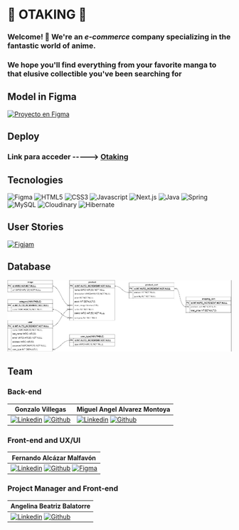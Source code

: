 # 👑 OTAKING 👑

### Welcome! 👋 We're an _e-commerce_ company specializing in the fantastic world of anime.

### We hope you'll find everything from your favorite manga to that elusive collectible you've been searching for

## Model in Figma
[![Proyecto en Figma](https://img.shields.io/badge/Figma-F24E1E?style=for-the-badge&logo=figma&logoColor=white)](https://www.figma.com/file/3hUzfIla59u6r9suZ2KASZ/c16-44-n-java?type=design&node-id=0-1&mode=design&t=JnnGUxnLCdTHAPAt-0)
## Deploy
### Link para acceder -----> [Otaking](https://otaking.vercel.app/)
## Tecnologies
![Figma](https://img.shields.io/badge/Figma-F24E1E?style=for-the-badge&logo=figma&logoColor=white) ![HTML5](https://img.shields.io/badge/HTML5-E34F26?style=for-the-badge&logo=html5&logoColor=white) ![CSS3](https://img.shields.io/badge/CSS3-1572B6?style=for-the-badge&logo=css3&logoColor=white) ![Javascript](https://img.shields.io/badge/JavaScript-323330?style=for-the-badge&logo=javascript&logoColor=F7DF1E) ![Next.js](https://img.shields.io/badge/next%20js-000000?style=for-the-badge&logo=nextdotjs&logoColor=white) ![Java](https://img.shields.io/badge/java-%23ED8B00.svg?style=for-the-badge&logo=openjdk&logoColor=white) ![Spring](https://img.shields.io/badge/Spring-6DB33F?style=for-the-badge&logo=spring&logoColor=white) ![MySQL](https://img.shields.io/badge/MySQL-005C84?style=for-the-badge&logo=mysql&logoColor=white) ![Cloudinary](https://img.shields.io/badge/Cloudinary-3448C5?style=for-the-badge&logo=Cloudinary&logoColor=white) ![Hibernate](https://img.shields.io/badge/Hibernate-59666C?style=for-the-badge&logo=Hibernate&logoColor=white)
## User Stories
[![Figjam](https://img.shields.io/badge/Figma-F24E1E?style=for-the-badge&logo=figma&logoColor=white)](https://www.figma.com/file/MMtkP1f7Bi95drftBHJ2PP/c16-44-n-java-impact-map?type=whiteboard&node-id=0%3A1&t=zOXWBRLqi4Hvo8gZ-1)

## Database
![base de datos, modelo entidad-relacion](/erm.jpg)


## Team

### Back-end


  
| Gonzalo Villegas | Miguel Angel Alvarez Montoya |
|------------------|------------------|
| [![Linkedin](https://img.shields.io/badge/LinkedIn-0077B5?style=for-the-badge&logo=linkedin&logoColor=white)](https://www.linkedin.com/in/govil-web/) [![Github](https://img.shields.io/badge/GitHub-100000?style=for-the-badge&logo=github&logoColor=white)](https://github.com/Govil-web) | [![Linkedin](https://img.shields.io/badge/LinkedIn-0077B5?style=for-the-badge&logo=linkedin&logoColor=white)](https://www.linkedin.com/in/mgl-dev/)  [![Github](https://img.shields.io/badge/GitHub-100000?style=for-the-badge&logo=github&logoColor=white)](https://github.com/Mgll3) |




### Front-end and UX/UI


  
| Fernando Alcázar Malfavón |
|------------------|
| [![Linkedin](https://img.shields.io/badge/LinkedIn-0077B5?style=for-the-badge&logo=linkedin&logoColor=white)](https://www.linkedin.com/in/fernando-alc%C3%A1zar-malfav%C3%B3n-44b536262/) [![Github](https://img.shields.io/badge/GitHub-100000?style=for-the-badge&logo=github&logoColor=white)](https://github.com/Wlfernando) [![Figma](https://img.shields.io/badge/Figma-F24E1E?style=for-the-badge&logo=figma&logoColor=white)](https://www.figma.com/files/user/1226944014163296312?fuid=1113256141133222267)|


### Project Manager and Front-end


  
| Angelina Beatriz Balatorre |
|------------------|
| [![Linkedin](https://img.shields.io/badge/LinkedIn-0077B5?style=for-the-badge&logo=linkedin&logoColor=white)](https://www.linkedin.com/in/angelina-balatorre/) [![Github](https://img.shields.io/badge/GitHub-100000?style=for-the-badge&logo=github&logoColor=white)](https://github.com/Angelina-Bb) |

